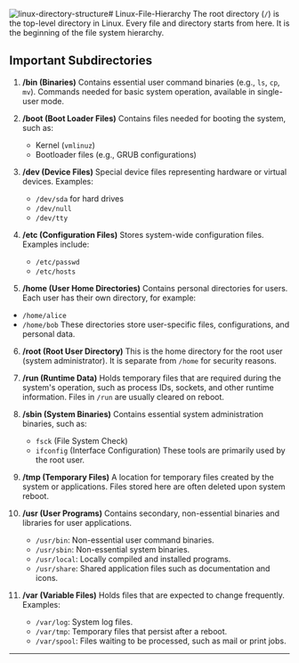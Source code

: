![linux-directory-structure](https://github.com/user-attachments/assets/5623da53-8511-4397-83a6-ee9aee18ba85)# Linux-File-Hierarchy
The root directory (`/`) is the top-level directory in Linux. Every file and directory starts from here. It is the beginning of the file system hierarchy.

## Important Subdirectories

1. **/bin (Binaries)** 
   Contains essential user command binaries (e.g., `ls`, `cp`, `mv`). Commands needed for basic system operation, available in single-user mode.

2. **/boot (Boot Loader Files)** 
   Contains files needed for booting the system, such as: 
   - Kernel (`vmlinuz`) 
   - Bootloader files (e.g., GRUB configurations)

3. **/dev (Device Files)** 
   Special device files representing hardware or virtual devices. 
   Examples: 
   - `/dev/sda` for hard drives 
   - `/dev/null` 
   - `/dev/tty`

4. **/etc (Configuration Files)** 
   Stores system-wide configuration files. Examples include: 
   - `/etc/passwd` 
   - `/etc/hosts`
 5. **/home (User Home Directories)** 
   Contains personal directories for users. Each user has their own directory, for example: 
   - `/home/alice` 
   - `/home/bob` 
   These directories store user-specific files, configurations, and personal data.


6. **/root (Root User Directory)** 
   This is the home directory for the root user (system administrator). It is separate from `/home` for security reasons.

7. **/run (Runtime Data)** 
   Holds temporary files that are required during the system's operation, such as process IDs, sockets, and other runtime information. Files in `/run` are usually cleared on reboot.

8. **/sbin (System Binaries)** 
   Contains essential system administration binaries, such as: 
   - `fsck` (File System Check) 
   - `ifconfig` (Interface Configuration) 
   These tools are primarily used by the root user.

9. **/tmp (Temporary Files)** 
   A location for temporary files created by the system or applications. Files stored here are often deleted upon system reboot.

10. **/usr (User Programs)** 
    Contains secondary, non-essential binaries and libraries for user applications. 
    - `/usr/bin`: Non-essential user command binaries. 
    - `/usr/sbin`: Non-essential system binaries. 
    - `/usr/local`: Locally compiled and installed programs. 
    - `/usr/share`: Shared application files such as documentation and icons.

11. **/var (Variable Files)** 
    Holds files that are expected to change frequently. Examples: 
    - `/var/log`: System log files. 
    - `/var/tmp`: Temporary files that persist after a reboot. 
    - `/var/spool`: Files waiting to be processed, such as mail or print jobs.

---
